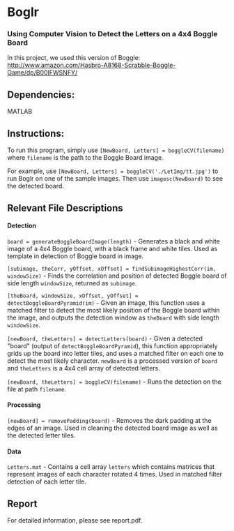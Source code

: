 # Boglr
### Using Computer Vision to Detect the Letters on a 4x4 Boggle Board

In this project, we used this version of Boggle: http://www.amazon.com/Hasbro-A8168-Scrabble-Boggle-Game/dp/B00IFWSNFY/

## Dependencies:
MATLAB

## Instructions:
To run this program, simply use `[NewBoard, Letters] = boggleCV(filename)` where `filename` is the path to the Boggle Board image.

For example, use `[NewBoard, Letters] = boggleCV('./LetImg/tt.jpg')` to run Boglr on one of the sample images.
Then use `imagesc(NewBoard)` to see the detected board.

## Relevant File Descriptions
#### Detection
`board = generateBoggleBoardImage(length)` - Generates a black and white image of a 4x4 Boggle board, with a black frame and white tiles. Used as template in detection of Boggle board in image.

`[subimage, theCorr, yOffset, xOffset] = findSubimageHighestCorr(im, windowSize)` - Finds the correlation and position of detected Boggle board of side length `windowSize`, returned as `subimage`. 

`[theBoard, windowSize, xOffset, yOffset] = detectBoggleBoardPyramid(im)` - Given an image, this function uses a matched filter to detect the most likely position of the Boggle board within the image, and outputs the detection window as `theBoard` with side length `windowSize`.

`[newBoard, theLetters] = detectLetters(board)` - Given a detected "board" (output of `detectBoggleBoardPyramid`), this function appropriately grids up the board into letter tiles, and uses a matched filter on each one to detect the most likely character. `newBoard` is a processed version of `board` and `theLetters` is a 4x4 cell array of detected letters.

`[newBoard, theLetters] = boggleCV(filename)` - Runs the detection on the file at path `filename`.	

#### Processing
`[newBoard] = removePadding(board)` - Removes the dark padding at the edges of an image. Used in cleaning the detected board image as well as the detected letter tiles.

#### Data
`Letters.mat` - Contains a cell array `letters` which contains matrices that represent images of each character rotated 4 times. Used in matched filter detection of each letter tile.

## Report
For detailed information, please see report.pdf.